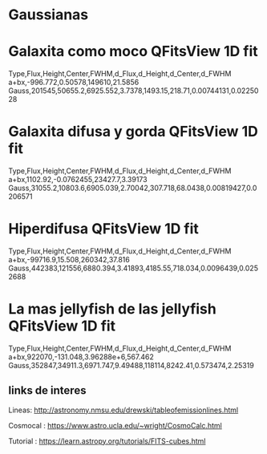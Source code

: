 # Gaussianas

Galaxita como moco
QFitsView 1D fit
================
Type,Flux,Height,Center,FWHM,d_Flux,d_Height,d_Center,d_FWHM
a+bx,-996.772,0.50578,149610,21.5856
Gauss,201545,50655.2,6925.552,3.7378,1493.15,218.71,0.00744131,0.0225028

Galaxita difusa y gorda
QFitsView 1D fit
================
Type,Flux,Height,Center,FWHM,d_Flux,d_Height,d_Center,d_FWHM
a+bx,1102.92,-0.0762455,23427.7,3.39173
Gauss,31055.2,10803.6,6905.039,2.70042,307.718,68.0438,0.00819427,0.0206571

Hiperdifusa
QFitsView 1D fit
================
Type,Flux,Height,Center,FWHM,d_Flux,d_Height,d_Center,d_FWHM
a+bx,-99716.9,15.508,260342,37.816
Gauss,442383,121556,6880.394,3.41893,4185.55,718.034,0.0096439,0.0252688

La mas jellyfish de las jellyfish
QFitsView 1D fit
================
Type,Flux,Height,Center,FWHM,d_Flux,d_Height,d_Center,d_FWHM
a+bx,922070,-131.048,3.96288e+6,567.462
Gauss,352847,34911.3,6971.747,9.49488,118114,8242.41,0.573474,2.25319

## links de interes 
Lineas: http://astronomy.nmsu.edu/drewski/tableofemissionlines.html  

Cosmocal : https://www.astro.ucla.edu/~wright/CosmoCalc.html  

Tutorial :  https://learn.astropy.org/tutorials/FITS-cubes.html  
